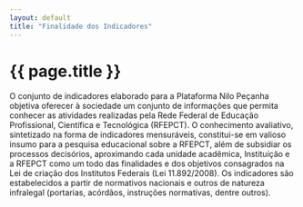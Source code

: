 ```yaml
---
layout: default
title: "Finalidade dos Indicadores"
---
```


<!-- Parte de Navegação

Veja qual é a o nome da próxima página e da anterior e adicione abaixo no formato:

[Anterior: Nome da páginas](/documentacao/caminho_do_arquivo)
[Próximo: Nome da páginas »](/documentacao/caminho_do_arquivo) 
-->

# {{ page.title }}

O conjunto de indicadores elaborado para a Plataforma Nilo Peçanha objetiva oferecer à sociedade um conjunto de informações que permita conhecer as atividades realizadas pela Rede Federal de Educação Profissional, Científica e Tecnológica (RFEPCT). O conhecimento avaliativo, sintetizado na forma de indicadores mensuráveis, constitui-se em valioso insumo para a pesquisa educacional sobre a RFEPCT, além de subsidiar os processos decisórios, aproximando cada unidade acadêmica, Instituição e a RFEPCT como um todo das finalidades e dos objetivos consagrados na Lei de criação dos Institutos Federais (Lei 11.892/2008). Os indicadores são estabelecidos a partir de normativos nacionais e outros de natureza infralegal (portarias, acórdãos, instruções normativas, dentre outros).